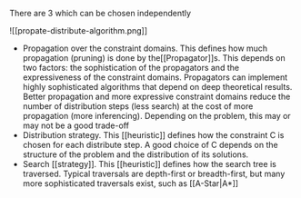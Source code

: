 There are 3 which can be chosen independently

![[propate-distribute-algorithm.png]]

- Propagation over the constraint domains. This defines how much propagation (pruning) is done by the[[Propagator]]s. This depends on two factors: the sophistication of the propagators and the expressiveness of the constraint domains. Propagators can implement highly sophisticated algorithms that depend on deep theoretical results. Better propagation and more expressive constraint domains reduce the number of distribution steps (less search) at the cost of more propagation (more inferencing). Depending on the problem, this may or may not be a good trade-off
- Distribution strategy. This [[heuristic]] defines how the constraint C is chosen for each distribute step. A good choice of C depends on the structure of the problem and the distribution of its solutions.
- Search [[strategy]]. This [[heuristic]] defines how the search tree is traversed. Typical traversals are depth-first or breadth-first, but many more sophisticated traversals exist, such as [[A-Star|A*]]
